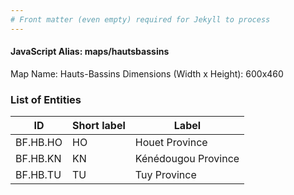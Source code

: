 ```yaml
---
# Front matter (even empty) required for Jekyll to process
---
```


#### JavaScript Alias: maps/hautsbassins

Map Name: Hauts-Bassins
Dimensions (Width x Height): 600x460

### List of Entities

ID | Short label | Label
---|---|---|
BF.HB.HO|HO|Houet Province
BF.HB.KN|KN|Kénédougou Province
BF.HB.TU|TU|Tuy Province
